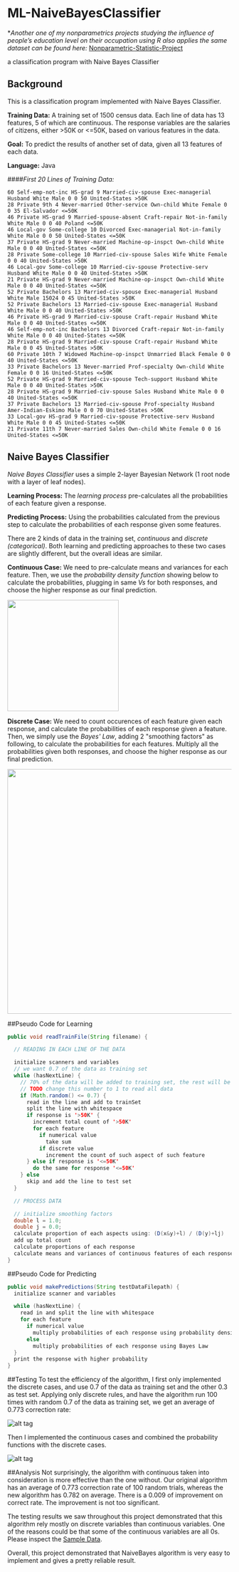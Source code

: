 # ML-NaiveBayesClassifier
**Another one of my nonparametrics projects studying the influence of people’s education level on their occupation using R also applies the same dataset can be found here:* [Nonparametric-Statistic-Project](https://github.com/ss2cp/nonparametric-project)

a classification program with Naive Bayes Classifier

## Background
This is a classification program implemented with Naive Bayes Classifier. 

**Training Data:** A training set of 1500 census data. Each line of data has 13 features, 5 of which are continuous. The response variables are the salaries of citizens, either >50K or <=50K, based on various features in the data.

**Goal:** To predict the results of another set of data, given all 13 features of each data. 

**Language:** Java

####*First 20 Lines of Training Data:*
```
60 Self-emp-not-inc HS-grad 9 Married-civ-spouse Exec-managerial Husband White Male 0 0 50 United-States >50K 
28 Private 9th 4 Never-married Other-service Own-child White Female 0 0 35 El-Salvador <=50K 
46 Private HS-grad 9 Married-spouse-absent Craft-repair Not-in-family White Male 0 0 40 Poland <=50K 
46 Local-gov Some-college 10 Divorced Exec-managerial Not-in-family White Male 0 0 50 United-States <=50K 
37 Private HS-grad 9 Never-married Machine-op-inspct Own-child White Male 0 0 40 United-States <=50K 
28 Private Some-college 10 Married-civ-spouse Sales Wife White Female 0 0 40 United-States >50K 
46 Local-gov Some-college 10 Married-civ-spouse Protective-serv Husband White Male 0 0 40 United-States >50K 
21 Private HS-grad 9 Never-married Machine-op-inspct Own-child White Male 0 0 40 United-States <=50K 
52 Private Bachelors 13 Married-civ-spouse Exec-managerial Husband White Male 15024 0 45 United-States >50K 
52 Private Bachelors 13 Married-civ-spouse Exec-managerial Husband White Male 0 0 40 United-States >50K 
46 Private HS-grad 9 Married-civ-spouse Craft-repair Husband White Male 0 0 40 United-States <=50K 
46 Self-emp-not-inc Bachelors 13 Divorced Craft-repair Not-in-family White Male 0 0 40 United-States <=50K 
28 Private HS-grad 9 Married-civ-spouse Craft-repair Husband White Male 0 0 45 United-States >50K 
60 Private 10th 7 Widowed Machine-op-inspct Unmarried Black Female 0 0 40 United-States <=50K 
33 Private Bachelors 13 Never-married Prof-specialty Own-child White Female 0 0 16 United-States <=50K 
52 Private HS-grad 9 Married-civ-spouse Tech-support Husband White Male 0 0 40 United-States >50K 
28 Private HS-grad 9 Married-civ-spouse Sales Husband White Male 0 0 40 United-States <=50K 
37 Private Bachelors 13 Married-civ-spouse Prof-specialty Husband Amer-Indian-Eskimo Male 0 0 70 United-States >50K 
33 Local-gov HS-grad 9 Married-civ-spouse Protective-serv Husband White Male 0 0 45 United-States <=50K 
21 Private 11th 7 Never-married Sales Own-child White Female 0 0 16 United-States <=50K 
```

## Naive Bayes Classifier
*Naive Bayes Classifier* uses a simple 2-layer Bayesian Network (1 root node with a layer of leaf nodes). 

**Learning Process:** The *learning process* pre-calculates all the probabilities of each feature given a response.

**Predicting Process:** Using the probabilities calculated from the previous step to calculate the probabilities of each response given some features.

There are 2 kinds of data in the training set, *continuous* and *discrete (categorical)*. Both learning and predicting approaches to these two cases are slightly different, but the overall ideas are similar. 

**Continuous Case:** We need to pre-calculate means and variances for each feature. Then, we use the *probability density function* showing below to calculate the probabilities, plugging in same *Vs* for both responses, and choose the higher response as our final prediction.

<img src="https://raw.githubusercontent.com/ss2cp/AI_HW5/master/results/probability_density_function.png" width="250">

**Discrete Case:** We need to count occurences of each feature given each response, and calculate the probabilities of each response given a feature. Then, we simply use the *Bayes' Law*, adding 2 "smoothing factors" as following, to calculate the probabilities for each features. Multiply all the probabilities given both responses, and choose the higher response as our final prediction.

<img src="https://raw.githubusercontent.com/ss2cp/AI_HW5/master/results/discrete_function.png" width="550">

##Pseudo Code for Learning
```java
public void readTrainFile(String filename) {

  // READING IN EACH LINE OF THE DATA

  initialize scanners and variables
  // we want 0.7 of the data as training set
  while (hasNextLine) {
    // 70% of the data will be added to training set, the rest will be added to test set
    // TODO change this number to 1 to read all data
    if (Math.random() <= 0.7) { 
      read in the line and add to trainSet
      split the line with whitespace
      if response is '>50K' {
        increment total count of '>50K'
        for each feature
          if numerical value
            take sum
          if discrete value
            increment the count of such aspect of such feature
      } else if response is '<=50K' 
        do the same for response '<=50K'
    } else
      skip and add the line to test set
  }

  // PROCESS DATA

  // initialize smoothing factors
  double l = 1.0;
  double j = 0.0;
  calculate proportion of each aspects using: (D(x&y)+l) / (D(y)+lj)
  add up total count 
  calculate proportions of each response
  calculate means and variances of continuous features of each response
}
```

##Pseudo Code for Predicting
```java
public void makePredictions(String testDataFilepath) {
  initialize scanner and variables

  while (hasNextLine) {
    read in and split the line with whitespace
    for each feature
      if numerical value 
        multiply probabilities of each response using probability density function
      else 
        multiply probabilities of each response using Bayes Law
  }
  print the response with higher probability
}
```

##Testing
To test the efficiency of the algorithm, I first only implemented the discrete cases, and use 0.7 of the data as training set and the other 0.3 as test set. Applying only discrete rules, and have the algorithm run 100 times with random 0.7 of the data as training set, we get an average of 0.773 correction rate:

![alt tag](https://raw.githubusercontent.com/ss2cp/AI_HW5/master/results/Discrete.png)

Then I implemented the continuous cases and combined the probability functions with the discrete cases.

![alt tag](https://raw.githubusercontent.com/ss2cp/AI_HW5/master/results/Both.png)

##Analysis
Not surprisingly, the algorithm with continuous taken into consideration is more effective than the one without. Our original algorithm has an average of 0.773 correction rate of 100 random trials, whereas the new algorithm has 0.782 on average. There is a 0.009 of improvement on correct rate. The improvement is not too significant.

The testing results we saw throughout this project demonstrated that this algorithm rely mostly on discrete variables than continuous variables. One of the reasons could be that some of the continuous variables are all 0s. Please inspect the [Sample Data](#background).

Overall, this project demonstrated that NaiveBayes algorithm is very easy to implement and gives a pretty reliable result.
